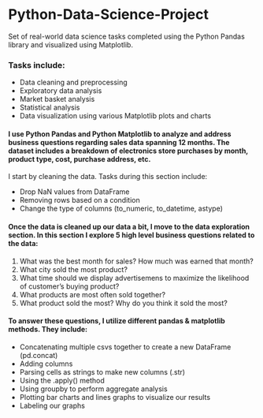 # Python-Data-Science-Project

Set of real-world data science tasks completed using the Python Pandas library and visualized using Matplotlib.


### Tasks include:

* Data cleaning and preprocessing
* Exploratory data analysis
* Market basket analysis
* Statistical analysis
* Data visualization using various Matplotlib plots and charts

#### I use Python Pandas and Python Matplotlib to analyze and address business questions regarding sales data spanning 12 months. The dataset includes a breakdown of electronics store purchases by month, product type, cost, purchase address, etc.

I start by cleaning the data. Tasks during this section include:

* Drop NaN values from DataFrame
* Removing rows based on a condition
* Change the type of columns (to_numeric, to_datetime, astype)

#### Once the data is cleaned up our data a bit, I move to the data exploration section. In this section I explore 5 high level business questions related to the data:

1. What was the best month for sales? How much was earned that month?
2. What city sold the most product?
3. What time should we display advertisemens to maximize the likelihood of customer’s buying product?
4. What products are most often sold together?
5. What product sold the most? Why do you think it sold the most?

#### To answer these questions, I utilize different pandas & matplotlib methods. They include:

* Concatenating multiple csvs together to create a new DataFrame (pd.concat)
* Adding columns
* Parsing cells as strings to make new columns (.str)
* Using the .apply() method
* Using groupby to perform aggregate analysis
* Plotting bar charts and lines graphs to visualize our results
* Labeling our graphs

